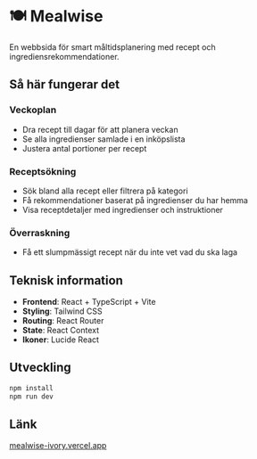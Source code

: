 # 🍽️ Mealwise

En webbsida för smart måltidsplanering med recept och ingrediensrekommendationer.

## Så här fungerar det

### Veckoplan
- Dra recept till dagar för att planera veckan
- Se alla ingredienser samlade i en inköpslista
- Justera antal portioner per recept

### Receptsökning
- Sök bland alla recept eller filtrera på kategori
- Få rekommendationer baserat på ingredienser du har hemma
- Visa receptdetaljer med ingredienser och instruktioner

### Överraskning
- Få ett slumpmässigt recept när du inte vet vad du ska laga

## Teknisk information

- **Frontend**: React + TypeScript + Vite
- **Styling**: Tailwind CSS
- **Routing**: React Router
- **State**: React Context
- **Ikoner**: Lucide React

## Utveckling

```bash
npm install
npm run dev
```

## Länk

[mealwise-ivory.vercel.app](https://mealwise-ivory.vercel.app/)
